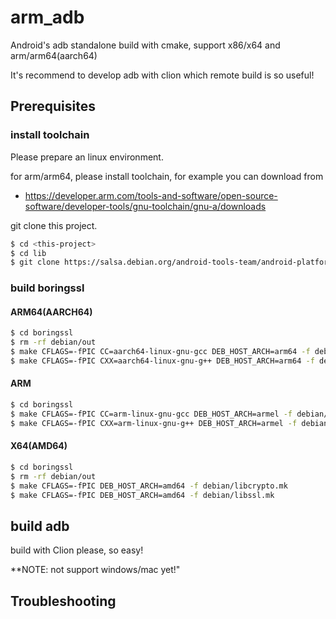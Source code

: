 # arm_adb

Android's adb standalone build with cmake, support x86/x64 and arm/arm64(aarch64)

It's recommend to develop adb with clion which remote build is so useful!

## Prerequisites

### install toolchain

Please prepare an linux environment.

for arm/arm64, please install toolchain, for example you can download from 
- https://developer.arm.com/tools-and-software/open-source-software/developer-tools/gnu-toolchain/gnu-a/downloads

git clone this project.

```bash
$ cd <this-project>
$ cd lib
$ git clone https://salsa.debian.org/android-tools-team/android-platform-external-boringssl.git boringssl
```

### build boringssl

#### ARM64(AARCH64)

```bash
$ cd boringssl
$ rm -rf debian/out
$ make CFLAGS=-fPIC CC=aarch64-linux-gnu-gcc DEB_HOST_ARCH=arm64 -f debian/libcrypto.mk
$ make CFLAGS=-fPIC CXX=aarch64-linux-gnu-g++ DEB_HOST_ARCH=arm64 -f debian/libssl.mk
```

#### ARM

```bash
$ cd boringssl
$ make CFLAGS=-fPIC CC=arm-linux-gnu-gcc DEB_HOST_ARCH=armel -f debian/libcrypto.mk
$ make CFLAGS=-fPIC CXX=arm-linux-gnu-g++ DEB_HOST_ARCH=armel -f debian/libssl.mk
```

#### X64(AMD64)

```bash
$ cd boringssl
$ rm -rf debian/out
$ make CFLAGS=-fPIC DEB_HOST_ARCH=amd64 -f debian/libcrypto.mk
$ make CFLAGS=-fPIC DEB_HOST_ARCH=amd64 -f debian/libssl.mk
```

## build adb

build with Clion please, so easy!

**NOTE: not support windows/mac yet!"

## Troubleshooting
